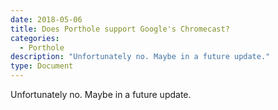 ```yaml
---
date: 2018-05-06
title: Does Porthole support Google's Chromecast? 
categories:
  - Porthole 
description: "Unfortunately no. Maybe in a future update."
type: Document
---
```

Unfortunately no. Maybe in a future update.
